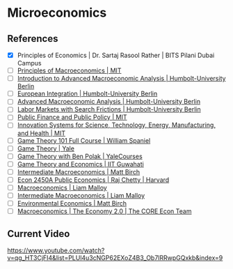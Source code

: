 # Microeconomics

## References

- [x] Principles of Economics | Dr. Sartaj Rasool Rather | BITS Pilani Dubai Campus
- [ ] [Principles of Macroeconomics | MIT](https://www.youtube.com/playlist?list=PLUl4u3cNGP62EXoZ4B3_Ob7lRRwpGQxkb)
- [ ] [Introduction to Advanced Macroeconomic Analysis | Humbolt-University Berlin](https://www.youtube.com/playlist?list=PLJZlW3ik4xiyJMjX7Q0_pKsI6Wq5qUa9-)
- [ ] [European Integration | Humbolt-University Berlin](https://www.youtube.com/playlist?list=PLJZlW3ik4xiwOme_nBeGIw8HSFrN6mNeS)
- [ ] [Advanced Macroeconomic Analysis | Humbolt-University Berlin](https://www.youtube.com/playlist?list=PLJZlW3ik4xiz5bvi8E7gnEiUeox3Wq5Bp)
- [ ] [Labor Markets with Search Frictions | Humbolt-University Berlin](https://www.youtube.com/playlist?list=PLJZlW3ik4xizwRsbY3BR1LOoJl8Afx2qh)
- [ ] [Public Finance and Public Policy | MIT](https://www.youtube.com/playlist?list=PL_1TbuIu65A-9f_HbjKJDLLSZPl7Cb0Dz)
- [ ] [Innovation Systems for Science, Technology, Energy, Manufacturing, and Health | MIT](https://www.youtube.com/playlist?list=PLUl4u3cNGP61GOiMKYgTzHpf8x6iiblaV)
- [ ] [Game Theory 101 Full Course | William Spaniel](https://www.youtube.com/playlist?list=PLKI1h_nAkaQoDzI4xDIXzx6U2ergFmedo)
- [ ] [Game Theory | Yale](https://www.youtube.com/playlist?list=PL6EF60E1027E1A10B)
- [ ] [Game Theory with Ben Polak | YaleCourses](https://www.youtube.com/playlist?list=PL6EF60E1027E1A10B)
- [ ] [Game Theory and Economics | IIT Guwahati](https://www.youtube.com/playlist?list=PLB60A6F21AFA2B42B)
- [ ] [Intermediate Macroeconomics | Matt Birch](https://www.youtube.com/playlist?list=PLWd1brOYtkZWIypeP8-qJnQSrDEOAO1Ou)
- [ ] [Econ 2450A Public Economics | Raj Chetty | Harvard](https://www.youtube.com/playlist?list=PL2SOU6wwxB0v3c46v2ptuDKIHmXHRAmeU)
- [ ] [Macroeconomics | Liam Malloy](https://www.youtube.com/playlist?list=PL0hztMsyncWPXky6ybPUmxuK_JXUEBmvd)
- [ ] [Intermediate Macroeconomics | Liam Malloy](https://www.youtube.com/playlist?list=PL0hztMsyncWNY4vgrdUA02n9JybQb36AP)
- [ ] [Environmental Economics | Matt Birch](https://www.youtube.com/playlist?list=PLWd1brOYtkZXNIaeT3YDDg4Iw2tEQJxBB)
- [ ] [Macroeconomics | The Economy 2.0 | The CORE Econ Team](https://core-econ.org/the-economy/macroeconomics/)

## Current Video

https://www.youtube.com/watch?v=qg_HT3CjFI4&list=PLUl4u3cNGP62EXoZ4B3_Ob7lRRwpGQxkb&index=9